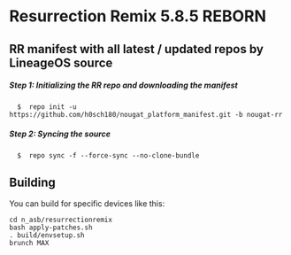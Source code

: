 Resurrection Remix 5.8.5 REBORN
===========
RR manifest with all latest / updated repos by LineageOS source
------------------

##### Step 1: Initializing the RR repo and downloading the manifest

      $  repo init -u https://github.com/h0sch180/nougat_platform_manifest.git -b nougat-rr

##### Step 2: Syncing the source

      $  repo sync -f --force-sync --no-clone-bundle
	  
Building
--------

You can build for specific devices like this:

    cd n_asb/resurrectionremix
    bash apply-patches.sh
    . build/envsetup.sh
    brunch MAX

